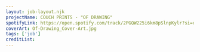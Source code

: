 ```yaml
---
layout: job-layout.njk
projectName: COUCH PRINTS - "OF DRAWING"
spotifyLink: https://open.spotify.com/track/2PGQW225i6km8pSlnpKylr?si=o-Djm5NMRf2JwV6fw1p4dA
coverArt: Of-Drawing_Cover-Art.jpg
tags: ['job']
creditList:
---
```

